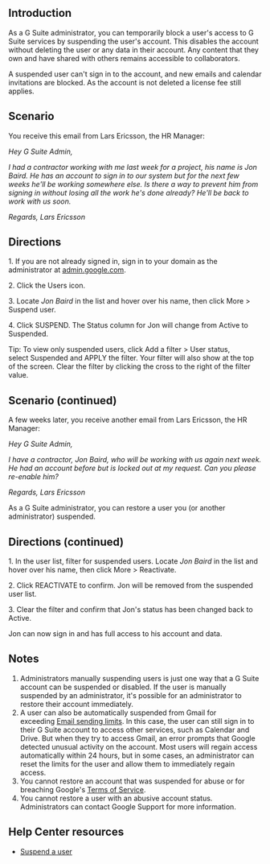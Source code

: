 ## Introduction

As a G Suite administrator, you can temporarily block a user's access to G Suite services by suspending the user's account. This disables the account without deleting the user or any data in their account. Any content that they own and have shared with others remains accessible to collaborators.

A suspended user can't sign in to the account, and new emails and calendar invitations are blocked. As the account is not deleted a license fee still applies.

## Scenario

You receive this email from Lars Ericsson, the HR Manager:

*Hey G Suite Admin,*

*I had a contractor working with me last week for a project, his name is Jon Baird. He has an account to sign in to our system but for the next few weeks he'll be working somewhere else. Is there a way to prevent him from signing in without losing all the work he's done already? He'll be back to work with us soon.*

*Regards, Lars Ericsson*

## Directions

1\. If you are not already signed in, sign in to your domain as the administrator at [admin.google.com](https://admin.google.com/).

2\. Click the Users icon.

3\. Locate *Jon Baird* in the list and hover over his name, then click More > Suspend user.

4\. Click SUSPEND. The Status column for Jon will change from Active to Suspended.

Tip: To view only suspended users, click Add a filter > User status, select Suspended and APPLY the filter. Your filter will also show at the top of the screen. Clear the filter by clicking the cross to the right of the filter value.

## Scenario (continued)

A few weeks later, you receive another email from Lars Ericsson, the HR Manager:

*Hey G Suite Admin,*

*I have a contractor, Jon Baird, who will be working with us again next week. He had an account before but is locked out at my request. Can you please re-enable him?*

*Regards, Lars Ericsson*

As a G Suite administrator, you can restore a user you (or another administrator) suspended.

## Directions (continued)

1\. In the user list, filter for suspended users. Locate *Jon Baird* in the list and hover over his name, then click More > Reactivate.

2\. Click REACTIVATE to confirm. Jon will be removed from the suspended user list.

3\. Clear the filter and confirm that Jon's status has been changed back to Active.

Jon can now sign in and has full access to his account and data.

## Notes

1.  Administrators manually suspending users is just one way that a G Suite account can be suspended or disabled. If the user is manually suspended by an administrator, it's possible for an administrator to restore their account immediately.
2.  A user can also be automatically suspended from Gmail for exceeding [Email sending limits](https://support.google.com/a/answer/166852). In this case, the user can still sign in to their G Suite account to access other services, such as Calendar and Drive. But when they try to access Gmail, an error prompts that Google detected unusual activity on the account. Most users will regain access automatically within 24 hours, but in some cases, an administrator can reset the limits for the user and allow them to immediately regain access.
3.  You cannot restore an account that was suspended for abuse or for breaching Google's [Terms of Service](https://gsuite.google.com/terms/2013/1/premier_terms.html "Terms of Service").
4.  You cannot restore a user with an abusive account status. Administrators can contact Google Support for more information.

## Help Center resources

-   [Suspend a user](https://support.google.com/a/answer/33312?hl=en)

